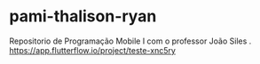 # pami-thalison-ryan
Repositorio de Programação Mobile I com o professor João Siles .
https://app.flutterflow.io/project/teste-xnc5ry

